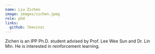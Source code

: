 ```yaml
---
name: Liu Zichen 
image: images/zichen.jpeg
role: phd
links:
  github: lkevinzc
---
```


Zichen is an IPP Ph.D. student advised by Prof. Lee Wee Sun and Dr. Lin Min. He is interested in reinforcement learning.